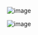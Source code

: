 ![image](https://github.com/user-attachments/assets/0f64dcd9-30c7-4c7e-b0b9-4666095a331a)

![image](https://github.com/user-attachments/assets/8b5f7aca-fad3-4496-90e7-a6bacce283c0)
